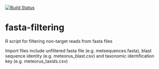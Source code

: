 [![Build Status](https://travis-ci.com/nr-graham/fasta-filtering.svg?branch=master)](https://travis-ci.com/nr-graham/fasta-filtering)


# fasta-filtering
R script for filtering non-target reads from fasta files

Import files include unfiltered fasta file (e.g. metsequences.fasta), blast sequence identity (e.g. meteorus_blast.csv) and taxonomic identification key (e.g. meteorus_taxids.csv) 
